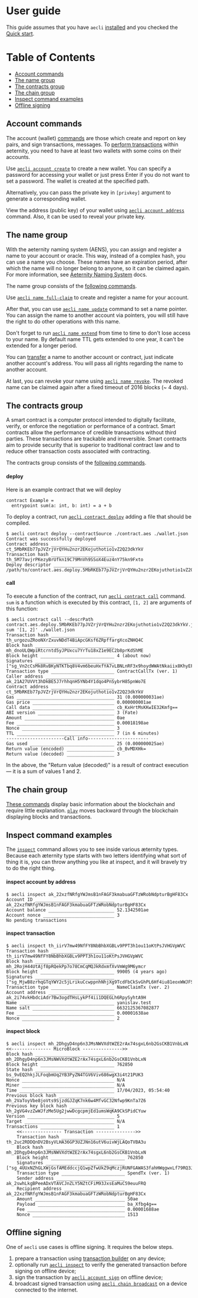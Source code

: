 # User guide

This guide assumes that you have `aecli` [installed](./README.md#installation) and you checked the [Quick start]('./README.md#quick-start').

# Table of Contents
- [Account commands](#account-commands)
- [The name group](#the-name-group)
- [The contracts group](#the-contracts-group)
- [The chain group](#the-chain-group)
- [Inspect command examples](#inspect-command-examples)
- [Offline signing](#offline-signing)


## Account commands

The account (wallet) [commands](./reference.md#account-group) are those which create and report on key pairs, and sign transactions, messages. To [perform transactions](./reference.md#spend) within aeternity, you need to have at least two wallets with some coins on their accounts.

Use [`aecli account create`](./reference.md#create) to create a new wallet.
You can specify a password for accessing your wallet or just press Enter if you do not want to set a password. The wallet is created at the specified path.

Alternatively, you can pass the private key in `[privkey]` argument to generate a corresponding wallet.

View the address (public key) of your wallet using [`aecli account address`](./reference.md#address) command. Also, it can be used to reveal your private key.


## The name group

With the aeternity naming system (AENS), you can assign and register a name to your account or oracle. This way, instead of a complex hash, you can use a name you choose.
These names have an expiration period, after which the name will no longer belong to anyone, so it can be claimed again.
For more information, see [Aeternity Naming System](https://github.com/aeternity/protocol/blob/master/AENS.md) docs.

The name group consists of the [following commands](./reference.md#name-group).

Use [`aecli name full-claim`](./reference.md#full-claim) to create and register a name for your account.

After that, you can use [`aecli name update`](./reference.md#update) command to set a name pointer. You can assign the name to another account via pointers, you will still have the right to do other operations with this name.

Don't forget to run [`aecli name extend`](./reference.md#extend) from time to time to don't lose access to your name. By default name TTL gets extended to one year, it can't be extended for a longer period.

You can [transfer](./reference.md#transfer) a name to another account or contract, just indicate another account's address. You will pass all rights regarding the name to another account.

At last, you can revoke your name using [`aecli name revoke`](./reference.md#revoke).
The revoked name can be claimed again after a fixed timeout of 2016 blocks (~ 4 days).


## The contracts group

A smart contract is a computer protocol intended to digitally facilitate, verify, or enforce the negotiation or performance of a contract. Smart contracts allow the performance of credible transactions without third parties. These transactions are trackable and irreversible. Smart contracts aim to provide security that is superior to traditional contract law and to reduce other transaction costs associated with contracting.

The contracts group consists of the [following commands](./reference.md#contract-group).

#### deploy
Here is an example contract that we will deploy
<!-- CONTRACT-BEGIN -->
```
contract Example =
  entrypoint sum(a: int, b: int) = a + b
```
<!-- CONTRACT-END -->
To deploy a contract, run [`aecli contract deploy`](./reference.md#deploy) adding a file that should be compiled.
<!-- CONTRACT-DEPLOY-BEGIN -->
```
$ aecli contract deploy --contractSource ./contract.aes ./wallet.json
Contract was successfully deployed
Contract address ________________________ ct_5MbRKEb77pJVZrjVrQYHu2nzr2EKojuthotio1vZ2Q23dkYkV
Transaction hash ________________________ th_5M77avjrPKezyBrUfkn19C79MnVh9SSoX4Euz4nY75kn9Fxto
Deploy descriptor _______________________ /path/to/contract.aes.deploy.5MbRKEb77pJVZrjVrQYHu2nzr2EKojuthotio1vZ2Q23dkYkV.json
```
<!-- CONTRACT-DEPLOY-END -->

#### call
To execute a function of the contract, run [`aecli contract call`](./reference.md#call) command. `sum` is a function which is executed by this contract, `[1, 2]` are arguments of this function:
<!-- CONTRACT-CALL-BEGIN -->
```
$ aecli contract call --descrPath contract.aes.deploy.5MbRKEb77pJVZrjVrQYHu2nzr2EKojuthotio1vZ2Q23dkYkV.json sum '[1, 2]' ./wallet.json
Transaction hash ________________________ th_urgozuZRooNXrZxuvNDdT4BiApcGKsf6ZRpffargXcoZNHQ4C
Block hash ______________________________ mh_dnoULQWpiRtcrntd5yJPUxcu7YrTu18xZ1e9EC2b8prKdShME
Block height ____________________________ 4 (about now)
Signatures ______________________________ ["sg_Vn2cCsMk8RvBKyNTKTbq8V4vm6beuHxfYA7vLBNLnRF3x9hoydWWAtNkaiix8KhyEFSLmsmTy6jz9Lps2TQqVdmH6qmCG"]
Transaction type ________________________ ContractCallTx (ver. 1)
Caller address __________________________ ak_21A27UVVt3hDkBE5J7rhhqnH5YNb4Y1dqo4PnSybrH85pnWo7E
Contract address ________________________ ct_5MbRKEb77pJVZrjVrQYHu2nzr2EKojuthotio1vZ2Q23dkYkV
Gas _____________________________________ 31 (0.000000031ae)
Gas price _______________________________ 0.000000001ae
Call data _______________________________ cb_KxHrtMsKKwIE32Kmfg==
ABI version _____________________________ 3 (Fate)
Amount __________________________________ 0ae
Fee _____________________________________ 0.00018198ae
Nonce ___________________________________ 3
TTL _____________________________________ 7 (in 6 minutes)
----------------------Call info-----------------------
Gas used ________________________________ 25 (0.000000025ae)
Return value (encoded) __________________ cb_BvMDXHk=
Return value (decoded) __________________ 3
```
<!-- CONTRACT-CALL-END -->
In the above, the "Return value (decoded)" is a result of contract execution — it is a sum of values 1 and 2.


## The chain group

[These commands](./reference.md#chain-group) display basic information about the blockchain and require little explanation. [`play`](./reference.md#play) moves backward through the blockchain displaying blocks and transactions.

## Inspect command examples
The [`inspect`](./reference.md#inspect) command allows you to see inside various æternity types. Because each æternity type starts with two letters identifying what sort of thing it is, you can throw anything you like at inspect, and it will bravely try to do the right thing.
<!-- INSPECT-EXAMPLES-BEGIN -->
#### inspect account by address
```
$ aecli inspect ak_22xzfNRfgYWJmsB1nFAGF3kmabuaGFTzWRobNdpturBgHF83Cx
Account ID ______________________________ ak_22xzfNRfgYWJmsB1nFAGF3kmabuaGFTzWRobNdpturBgHF83Cx
Account balance _________________________ 52.1342501ae
Account nonce ___________________________ 3
No pending transactions
```
#### inspect transaction
```
$ aecli inspect th_iirV7mw49NfFY8NbBhbXGBLv9PPT3h1ou11oKtPsJVHGVpWVC
Transaction hash ________________________ th_iirV7mw49NfFY8NbBhbXGBLv9PPT3h1ou11oKtPsJVHGVpWVC
Block hash ______________________________ mh_2RojH44UtAjf8pRQekPp7o78CmCqMQJkRdxmfXvVmWg9M6ymcr
Block height ____________________________ 99005 (4 years ago)
Signatures ______________________________ ["sg_MjwB8zrhqGTqYWY2c5jLrikuCcwppnhNhjXg9TcdFbCkSvGhPL6Hf4iu81eoxWWJFSgRSFQ3h3qMv6vVNqYfo5NNBNDFK"]
Transaction type ________________________ NameClaimTx (ver. 2)
Account address _________________________ ak_2i74vkHbdciAdr7Bw3ogdTHsLykPf4ii1DQEGLh6RpySyhtA9H
Name ____________________________________ yanislav.test
Name salt _______________________________ 6632125367082877
Fee _____________________________________ 0.00001638ae
Nonce ___________________________________ 2
```
#### inspect block
```
$ aecli inspect mh_2DhgyD4np6n3JMsNWVXdtWZE2rAx74sgxL6nb2GsCKB1VnbLxN
<<--------------- MicroBlock --------------->>
Block hash ______________________________ mh_2DhgyD4np6n3JMsNWVXdtWZE2rAx74sgxL6nb2GsCKB1VnbLxN
Block height ____________________________ 762850
State hash ______________________________ bs_9vEQ2hkjJLFoqbmUq2YB3PyZN4TGV6Viv686wgX3i4t21PUK3
Nonce ___________________________________ N/A
Miner ___________________________________ N/A
Time ____________________________________ 17/04/2023, 05:54:40
Previous block hash _____________________ mh_2VaToyVbe8joVts9SjzdGJZqK7nk6w4MfvGC32Nfwp9KnTa7Z6
Previous key block hash _________________ kh_2gVG4vzZwWJfzMe5Ug2jwwDcgcpmjEd1umsWqKA9CkSPidCYuw
Version _________________________________ 5
Target __________________________________ N/A
Transactions ____________________________ 1
    <<--------------- Transaction --------------->>
    Transaction hash ________________________ th_2uc2RDDQnDV2BsyVLHA36GP3UZJNn16utV6uivWjLAQoTVBA3u
    Block hash ______________________________ mh_2DhgyD4np6n3JMsNWVXdtWZE2rAx74sgxL6nb2GsCKB1VnbLxN
    Block height ____________________________ 762850
    Signatures ______________________________ ["sg_4UUxNZhGLXWjGsfAMEddccjQ1wpZfwUkZ9qMczjRUNFGAWAS3fahHWqgwxLf79RQ3J3ZRnEaazz259dPzUjj5J3EHcNYj"]
    Transaction type ________________________ SpendTx (ver. 1)
    Sender address __________________________ ak_2swhLkgBPeeADxVTAVCJnZLY5NZtCFiM93JxsEaMuC59euuFRQ
    Recipient address _______________________ ak_22xzfNRfgYWJmsB1nFAGF3kmabuaGFTzWRobNdpturBgHF83Cx
    Amount __________________________________ 50ae
    Payload _________________________________ ba_Xfbg4g==
    Fee _____________________________________ 0.00001688ae
    Nonce ___________________________________ 1513
```
<!-- INSPECT-EXAMPLES-END -->

## Offline signing
One of `aecli` use cases is offline signing. It requires the below steps.
1. prepare a transaction using [transaction builder](./reference.md#tx-group) on any device;
1. optionally run [`aecli inspect`](./reference.md#inspect) to verify the generated transaction before signing on offline device;
1. sign the transaction by [`aecli account sign`](./reference.md#sign) on offline device;
1. broadcast signed transaction using [`aecli chain broadcast`](./reference.md#broadcast) on a device connected to the internet.
